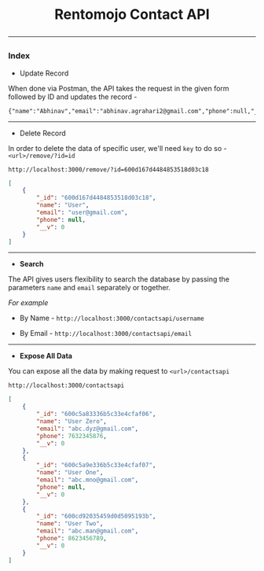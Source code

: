 <h1 align="center"> Rentomojo Contact API </center>

---

### Index

- Update Record

When done via Postman, the API takes the request in the given form followed by ID and updates the record -

```
{"name":"Abhinav","email":"abhinav.agrahari2@gmail.com","phone":null,"_v":0}
```

---

- Delete Record

In order to delete the data of specific user, we'll need `key` to do so - `<url>/remove/?id=id`

`http://localhost:3000/remove/?id=600d167d4484853518d03c18`

```json
[
    {
        "_id": "600d167d4484853518d03c18",
        "name": "User",
        "email": "user@gmail.com",
        "phone": null,
        "__v": 0
    }
]
```
---

- __Search__

The API gives users flexibility to search the database by passing the parameters `name` and `email` separately or together.

*For example*

- By Name - `http://localhost:3000/contactsapi/username`

- By Email - `http://localhost:3000/contactsapi/email`


---

- __Expose All Data__

You can expose all the data by making request to `<url>/contactsapi`

`http://localhost:3000/contactsapi`


```json
[
    {
        "_id": "600c5a83336b5c33e4cfaf06",
        "name": "User Zero",
        "email": "abc.dyz@gmail.com",
        "phone": 7632345876,
        "__v": 0
    },
    {
        "_id": "600c5a9e336b5c33e4cfaf07",
        "name": "User One",
        "email": "abc.mno@gmail.com",
        "phone": null,
        "__v": 0
    },
    {
        "_id": "600cd92035459d0d5095193b",
        "name": "User Two",
        "email": "abc.man@gmail.com",
        "phone": 8623456789,
        "__v": 0
    }
]
```
